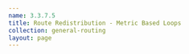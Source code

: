 ```yaml
---
name: 3.3.7.5
title: Route Redistribution - Metric Based Loops
collection: general-routing
layout: page
---
```

